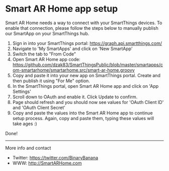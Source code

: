 # Smart AR Home app setup

Smart AR Home needs a way to connect with your SmartThings devices. To enable that connection, please follow the steps below to manually publish our SmartApp on your SmartThings hub.

1. Sign in into your SmartThings portal: https://graph.api.smartthings.com/
2. Navigate to 'My SmartApps' and click on 'New SmartApp'
3. Switch the tab to "From Code"
4. Open Smart AR Home app code: https://github.com/dzak83/SmartThingsPublic/blob/master/smartapps/com-smartarhome/smartarhome.src/smart-ar-home.groovy 
5. Copy and paste it into your new app on SmartThings portal. Create and then publish it using "For Me" option.
6. In the SmartThings portal, open Smart AR Home app and click on 'App Settings'
7. Scroll down to OAuth and enable it. Click Update to confirm.
8. Page should refresh and you should now see values for 'OAuth Client ID' and 'OAuth Client Secret'
9. Copy and paste the values into the Smart AR Home app to continue setup process. Again, copy and paste them, typing these values will take ages :)

Done!

---

More info and contact

* Twitter: https://twitter.com/BinaryBanana
* WWW: http://SmartARHome.com
